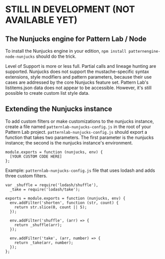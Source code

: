 # STILL IN DEVELOPMENT (NOT AVAILABLE YET)

## The Nunjucks engine for Pattern Lab / Node

To install the Nunjucks engine in your edition, `npm install patternengine-node-nunjucks` should do the trick.

Level of Support is more or less full. Partial calls and lineage hunting are supported. Nunjucks does not support the mustache-specific syntax extensions, style modifiers and pattern parameters, because their use cases are addressed by the core Nunjucks feature set. Pattern Lab's listitems.json data does not appear to be accessible. However, it's still possible to create custom list style data.

## Extending the Nunjucks instance

To add custom filters or make customizations to the nunjucks instance, create a file named `patternlab-nunjucks-config.js` in the root of your Pattern Lab project. `patternlab-nunjucks-config.js` should export a function that takes two parameters. The first parameter is the nunjucks instance; the second is the nunjucks instance's environment.

```
module.exports = function (nunjucks, env) {
  [YOUR CUSTOM CODE HERE]
};
```

Example: `patternlab-nunjucks-config.js` file that uses lodash and adds three custom filters.
```
var _shuffle = require('lodash/shuffle'),
  _take = require('lodash/take');

exports = module.exports = function (nunjucks, env) {
  env.addFilter('shorten', function (str, count) {
    return str.slice(0, count || 5);
  });

  env.addFilter('shuffle', (arr) => {
    return _shuffle(arr);
  });

  env.addFilter('take', (arr, number) => {
    return _take(arr, number);
  });
};
```
